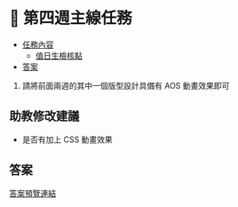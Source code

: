 # 🏅 第四週主線任務

- [任務內容](#任務內容)
    - [值日生檢核點](#值日生檢核點)
- [答案](#答案)

1. 請將前面兩週的其中一個版型設計具備有 AOS 動畫效果即可

## 助教修改建議

* 是否有加上 CSS 動畫效果

## 答案

[答案預覽連結](https://iotalh.github.io/HexSchoolTasks/Week4/Main.html)